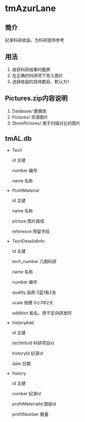 # tmAzurLane

## 简介
纪录科研收益，为科研提供参考
## 用法
1. 收获科研成果时截屏
2. 在正确的科研项下导入图片
3. 选择收益的具体数目，默认为1

## Pictures.zip内容说明
1. Database/ 数据库
2. Pictures/ 资源图片
3. ShowPictures/ 用于扫描对比的图片

## tmAL.db
+ Tech

  id 主键

  number 编号

  name 名称
+ ProfitMaterial

  id 主键

  name 名称

  picture 图片路径

  reference 预留字段

+ TechDetailidInfo

  id 主键

  tech_number 几期科研

  name 名称

  number 编号

  quality 品质 0蓝1紫2金

  scale 规模 0小1中2大

  addition 船名，用于定向研发时

+ historyAdd

  id 主键

  techInfoId 科研项目id

  historyId 纪录id

  date 日期

+ history

  id 主键

  number 纪录id

  profitMeterialId 图纸id

  profitNumber 数量

